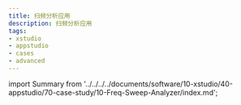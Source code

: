 ```yaml
---
title: 扫频分析应用
description: 扫频分析应用
tags:
- xstudio
- appstudio
- cases
- advanced
---
```


import Summary from '../../../../documents/software/10-xstudio/40-appstudio/70-case-study/10-Freq-Sweep-Analyzer/index.md';

<!-- [](../../../../documents/software/10-xstudio/40-appstudio/70-case-study/10-Freq-Sweep-Analyzer/index.md) -->

<Summary />